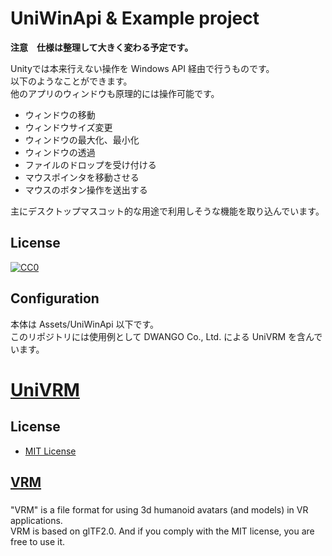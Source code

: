 # UniWinApi & Example project

**注意　仕様は整理して大きく変わる予定です。**


Unityでは本来行えない操作を Windows API 経由で行うものです。  
以下のようなことができます。  
他のアプリのウィンドウも原理的には操作可能です。

* ウィンドウの移動
* ウィンドウサイズ変更
* ウィンドウの最大化、最小化
* ウィンドウの透過
* ファイルのドロップを受け付ける
* マウスポインタを移動させる
* マウスのボタン操作を送出する

主にデスクトップマスコット的な用途で利用しそうな機能を取り込んでいます。

## License

[![CC0](http://i.creativecommons.org/p/zero/1.0/88x31.png "CC0")](http://creativecommons.org/publicdomain/zero/1.0/deed.ja)

## Configuration

本体は Assets/UniWinApi 以下です。  
このリポジトリには使用例として DWANGO Co., Ltd. による UniVRM を含んでいます。


# [UniVRM](https://github.com/dwango/UniVRM/releases)

## License

* [MIT License](Assets/VRM/LICENSE.txt)

## [VRM](https://dwango.github.io/vrm/)
###
"VRM" is a file format for using 3d humanoid avatars (and models) in VR applications.  
VRM is based on glTF2.0. And if you comply with the MIT license, you are free to use it.  
